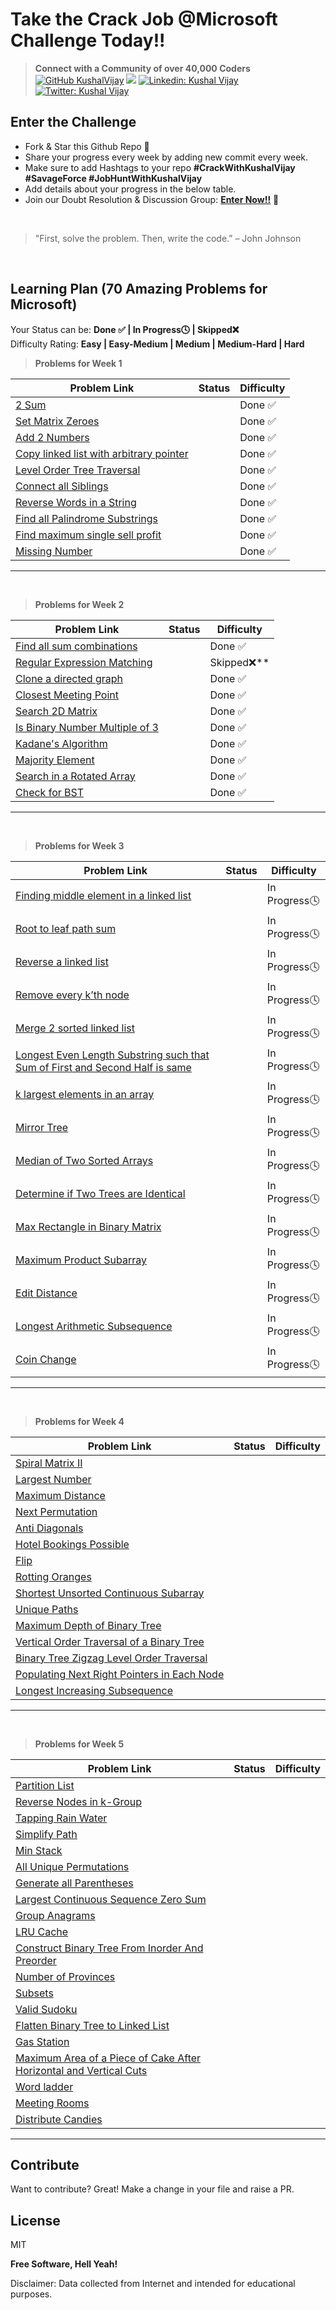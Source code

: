 # Take the Crack Job @Microsoft Challenge Today!!

>  **Connect with a Community of over 40,000 Coders** 
[![GitHub KushalVijay](https://img.shields.io/github/followers/KushalVijay?label=follow&style=social)](https://github.com/KushalVijay) 
![](https://img.shields.io/youtube/channel/subscribers/UCOZMPD9TMk0C4yipWBaPZ7w?label=Subscribe%20to%20our%20Channel%20&style=social)
[![Linkedin: Kushal Vijay](https://img.shields.io/badge/-Kushal%20Vijay-blue?style=flat-square&logo=Linkedin&logoColor=white&link=https://www.linkedin.com/in/kushalvijay/)](https://www.linkedin.com/in/kushalvijay/)
[![Twitter: Kushal Vijay](https://img.shields.io/twitter/follow/KushalVijay_?style=social)](https://twitter.com/KushalVijay_)

## Enter the Challenge
- Fork & Star this Github Repo 🌟
- Share your progress every week by adding new commit every week.
- Make sure to add Hashtags to your repo **#CrackWithKushalVijay  #SavageForce  #JobHuntWithKushalVijay**
- Add details about your progress in the below table.
- Join our Doubt Resolution & Discussion Group: [**Enter Now!!**](https://t.me/vijaykushal) 👀

<br />

> "First, solve the problem. Then, write the code.” – John Johnson

<br/>

## Learning Plan (70 Amazing Problems for Microsoft)

Your Status can be: **Done ✅ | In Progress🕓 | Skipped❌**
<br>
Difficulty Rating: **Easy | Easy-Medium | Medium | Medium-Hard | Hard**

> **Problems for Week 1**

| Problem Link | Status | Difficulty |
| ------ | ------ | ------ |
| [2 Sum](https://leetcode.com/problems/two-sum/)  |  | Done ✅ |
| [Set Matrix Zeroes](https://leetcode.com/problems/set-matrix-zeroes/) |  | Done ✅ |
| [Add 2 Numbers](https://leetcode.com/problems/add-two-numbers/) |  | Done ✅ |
| [Copy linked list with arbitrary pointer](https://leetcode.com/problems/copy-list-with-random-pointer/)  |  | Done ✅ |
| [Level Order Tree Traversal](https://leetcode.com/problems/binary-tree-level-order-traversal/)  |  | Done ✅ |
| [Connect all Siblings](https://leetcode.com/problems/populating-next-right-pointers-in-each-node/)  |  | Done ✅ |
| [Reverse Words in a String](https://leetcode.com/problems/reverse-words-in-a-string/) |  | Done ✅ |
| [Find all Palindrome Substrings](https://leetcode.com/problems/palindromic-substrings/)  |  | Done ✅ |
| [Find maximum single sell profit](https://leetcode.com/problems/best-time-to-buy-and-sell-stock/)  |  | Done ✅ |
| [Missing Number](https://leetcode.com/problems/missing-number/)  |  | Done ✅ |


---
<br>

> **Problems for Week 2**

| Problem Link | Status | Difficulty |
| ------ | ------ | ------ |
| [Find all sum combinations]( https://leetcode.com/problems/combination-sum/) |  | Done ✅ |
| [Regular Expression Matching]( https://leetcode.com/problems/regular-expression-matching/)  |  | Skipped❌** |
| [Clone a directed graph](https://leetcode.com/problems/clone-graph/)  |  | Done ✅ |
| [Closest Meeting Point]( https://www.educative.io/m/closest-meeting-point) |  | Done ✅ |
| [Search 2D Matrix]( https://leetcode.com/problems/search-a-2d-matrix//) |  | Done ✅ |
| [Is Binary Number Multiple of 3]( https://practice.geeksforgeeks.org/problems/is-binary-number-multiple-of-30654/1)  |  | Done ✅ |
| [Kadane's Algorithm]( https://leetcode.com/problems/maximum-subarray/)  |  | Done ✅ |
| [Majority Element]( https://leetcode.com/problems/majority-element/)  |  | Done ✅ |
| [Search in a Rotated Array]( https://leetcode.com/problems/search-in-rotated-sorted-array/)  |  | Done ✅ |
| [Check for BST]( https://leetcode.com/problems/validate-binary-search-tree/) |  | Done ✅ |

---
<br>

> **Problems for Week 3**

| Problem Link | Status | Difficulty |
| ------ | ------ | ------ |
| [Finding middle element in a linked list]( https://leetcode.com/problems/middle-of-the-linked-list/)  |  | In Progress🕓 |
| [Root to leaf path sum](https://leetcode.com/problems/path-sum/)  |  | In Progress🕓 |
| [Reverse a linked list]( https://leetcode.com/problems/reverse-linked-list/)  |  | In Progress🕓 |
| [Remove every k’th node]( https://practice.geeksforgeeks.org/problems/remove-every-kth-node/1/)  |  | In Progress🕓 |
| [Merge 2 sorted linked list]( https://leetcode.com/problems/merge-two-sorted-lists/)  |  | In Progress🕓 |
| [Longest Even Length Substring such that Sum of First and Second Half is same]( https://practice.geeksforgeeks.org/problems/e015cb4d3f354b035d9665e7c8a54a7aefb1901b/1/) |  | In Progress🕓 |
| [k largest elements in an array]( https://leetcode.com/problems/kth-largest-element-in-an-array/) |  | In Progress🕓 |
| [Mirror Tree]( https://leetcode.com/problems/invert-binary-tree/)  |  | In Progress🕓 |
| [Median of Two Sorted Arrays]( https://leetcode.com/problems/median-of-two-sorted-arrays/)  |  | In Progress🕓 |
| [Determine if Two Trees are Identical]( https://leetcode.com/problems/same-tree/) |  | In Progress🕓 |
| [Max Rectangle in Binary Matrix]( https://leetcode.com/problems/maximal-rectangle/) |  | In Progress🕓 |
| [Maximum Product Subarray ]( https://leetcode.com/problems/maximum-product-subarray/) |  | In Progress🕓 |
| [Edit Distance](https://practice.geeksforgeeks.org/problems/edit-distance3702/1/) |  | In Progress🕓 |
| [Longest Arithmetic Subsequence]( https://leetcode.com/problems/longest-arithmetic-subsequence/) |  | In Progress🕓 |
| [Coin Change]( https://leetcode.com/problems/coin-change-2/)  |  | In Progress🕓 |

---
<br>

> **Problems for Week 4**

| Problem Link | Status | Difficulty |
| ------ | ------ | ------ |
| [Spiral Matrix II]( https://leetcode.com/problems/spiral-matrix-ii/) |  |  |
| [Largest Number ]( https://leetcode.com/problems/largest-number/) |  |  |
| [Maximum Distance](https://leetcode.com/problems/maximum-distance-between-a-pair-of-values/) |  |  |
| [Next Permutation]( https://leetcode.com/problems/next-permutation/) |  |  |
| [Anti Diagonals]( https://leetcode.com/problems/diagonal-traverse/)  |  |  |
| [Hotel Bookings Possible]( https://www.interviewbit.com/problems/hotel-bookings-possible/) |  |  |
| [Flip]( https://www.interviewbit.com/problems/flip/)  |  |  |
| [Rotting Oranges]( https://leetcode.com/problems/rotting-oranges/) |  |  |
| [Shortest Unsorted Continuous Subarray ]( https://leetcode.com/problems/shortest-unsorted-continuous-subarray/) |  |  |
| [Unique Paths]( https://leetcode.com/problems/unique-paths/) |  |  |
| [Maximum Depth of Binary Tree]( https://leetcode.com/problems/maximum-depth-of-binary-tree/) |  |  |
| [Vertical Order Traversal of a Binary Tree ]( https://leetcode.com/problems/vertical-order-traversal-of-a-binary-tree/)  |  |  |
| [Binary Tree Zigzag Level Order Traversal](https://leetcode.com/problems/binary-tree-zigzag-level-order-traversal/) |  |  |
| [Populating Next Right Pointers in Each Node]( https://leetcode.com/problems/populating-next-right-pointers-in-each-node/) |  |  |
| [Longest Increasing Subsequence]( https://leetcode.com/problems/longest-increasing-subsequence/) |  |  |

---
<br>

> **Problems for Week 5**

| Problem Link | Status | Difficulty |
| ------ | ------ | ------ |
| [Partition List](https://leetcode.com/problems/partition-list/) |  |  |
| [Reverse Nodes in k-Group]( https://leetcode.com/problems/reverse-nodes-in-k-group/) |  |  |
| [Tapping Rain Water]( https://leetcode.com/problems/trapping-rain-water/) |  |  |
| [Simplify Path](https://leetcode.com/problems/simplify-path/) |  |  |
| [Min Stack](https://leetcode.com/problems/min-stack/) |  |  |
| [All Unique Permutations ](https://leetcode.com/problems/permutations-ii/) |  |  |
| [Generate all Parentheses](https://leetcode.com/problems/generate-parentheses/)  |  |  |
| [Largest Continuous Sequence Zero Sum](https://www.interviewbit.com/problems/largest-continuous-sequence-zero-sum/)  |  |  |
| [Group Anagrams](https://leetcode.com/problems/group-anagrams/) |  |  |
| [LRU Cache](https://leetcode.com/problems/lru-cache/) |  |  |
| [Construct Binary Tree From Inorder And Preorder]( https://leetcode.com/problems/construct-binary-tree-from-preorder-and-inorder-traversal/) |  |  |
| [Number of Provinces ]( https://leetcode.com/problems/number-of-provinces/) |  |  |
| [Subsets](https://leetcode.com/problems/subsets-ii/) |  |  |
| [Valid Sudoku]( https://leetcode.com/problems/valid-sudoku/) |  |  |
| [Flatten Binary Tree to Linked List]( https://leetcode.com/problems/flatten-binary-tree-to-linked-list/ )  |  |  |
| [Gas Station]( https://leetcode.com/problems/gas-station/) |  |  |
| [Maximum Area of a Piece of Cake After Horizontal and Vertical Cuts ]( https://leetcode.com/problems/maximum-area-of-a-piece-of-cake-after-horizontal-and-vertical-cuts/)  |  |  |
| [Word ladder]( https://leetcode.com/problems/word-ladder-ii/) |  |  |
| [Meeting Rooms]( https://www.interviewbit.com/problems/meeting-rooms/) |  |  |
| [Distribute Candies]( https://leetcode.com/problems/distribute-candies/) |  |  |

---
## Contribute

Want to contribute? Great!
Make a change in your file and raise a PR.

## License

MIT

**Free Software, Hell Yeah!**

Disclaimer: Data collected from Internet and intended for educational purposes.

